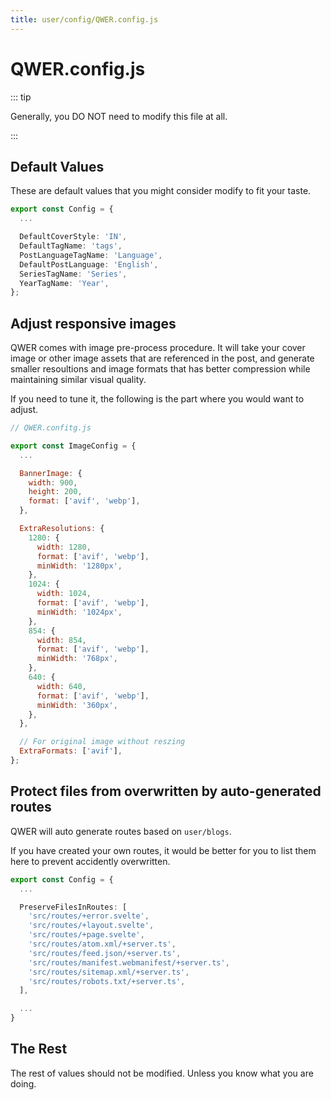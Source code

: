 ```yaml
---
title: user/config/QWER.config.js
---
```


# QWER.config.js

::: tip

Generally, you DO NOT need to modify this file at all.

:::

## Default Values

These are default values that you might consider modify to fit your taste.

```ts
export const Config = {
  ...

  DefaultCoverStyle: 'IN',
  DefaultTagName: 'tags',
  PostLanguageTagName: 'Language',
  DefaultPostLanguage: 'English',
  SeriesTagName: 'Series',
  YearTagName: 'Year',
};
```

## Adjust responsive images

QWER comes with image pre-process procedure. It will take your cover image or other image assets that are referenced in the post, and generate smaller resoultions and image formats that has better compression while maintaining similar visual quality.

If you need to tune it, the following is the part where you would want to adjust.

```js
// QWER.confitg.js

export const ImageConfig = {
  ...

  BannerImage: {
    width: 900,
    height: 200,
    format: ['avif', 'webp'],
  },

  ExtraResolutions: {
    1280: {
      width: 1280,
      format: ['avif', 'webp'],
      minWidth: '1280px',
    },
    1024: {
      width: 1024,
      format: ['avif', 'webp'],
      minWidth: '1024px',
    },
    854: {
      width: 854,
      format: ['avif', 'webp'],
      minWidth: '768px',
    },
    640: {
      width: 640,
      format: ['avif', 'webp'],
      minWidth: '360px',
    },
  },

  // For original image without reszing
  ExtraFormats: ['avif'],
};
```

## Protect files from overwritten by auto-generated routes

QWER will auto generate routes based on `user/blogs`.

If you have created your own routes, it would be better for you to list them here to prevent accidently overwritten.

```ts
export const Config = {
  ...

  PreserveFilesInRoutes: [
    'src/routes/+error.svelte',
    'src/routes/+layout.svelte',
    'src/routes/+page.svelte',
    'src/routes/atom.xml/+server.ts',
    'src/routes/feed.json/+server.ts',
    'src/routes/manifest.webmanifest/+server.ts',
    'src/routes/sitemap.xml/+server.ts',
    'src/routes/robots.txt/+server.ts',
  ],

  ...
}
```

## The Rest

The rest of values should not be modified. Unless you know what you are doing.

